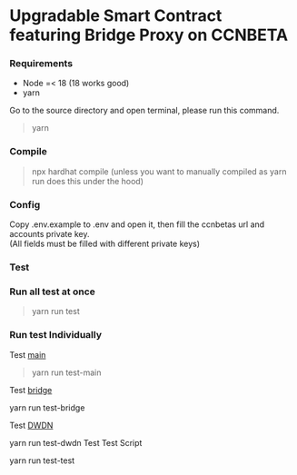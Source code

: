 # Upgradable Smart Contract featuring Bridge Proxy on CCNBETA

### Requirements
- Node =< 18 (18 works good)
- yarn

Go to the source directory and open terminal, please run this command.<br>
> yarn

### Compile
> npx hardhat compile (unless you want to manually compiled as yarn run does this under the hood)

### Config
Copy .env.example to .env and open it, then fill the ccnbetas url and accounts private key.<br> (All fields must be filled with different private keys)

### Test

### Run all test at once
> yarn run test

### Run test Individually

Test [main](https://github.com/molecula451/Olympus/blob/some-fixes/test/contracts/mcp-upgradable-test/scripts/1_main.js)

> yarn run test-main

Test [bridge](https://github.com/molecula451/Olympus/blob/some-fixes/test/contracts/mcp-upgradable-test/scripts/2_bridge.js)

yarn run test-bridge

Test [DWDN](https://github.com/molecula451/Olympus/blob/some-fixes/test/contracts/mcp-upgradable-test/scripts/3_dwdn.js)

yarn run test-dwdn
Test Test Script

yarn run test-test